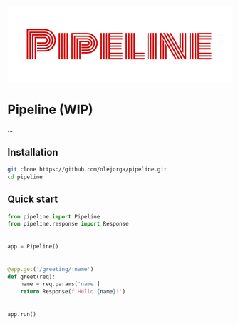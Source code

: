 ![logo](pipeline/docs/logo.svg)

# Pipeline (WIP)

...


## Installation

```bash
git clone https://github.com/olejorga/pipeline.git
cd pipeline
```


## Quick start

```python
from pipeline import Pipeline
from pipeline.response import Response


app = Pipeline()


@app.get('/greeting/:name')
def greet(req):
    name = req.params['name']
    return Response(f'Hello {name}!')
  
  
app.run()
```

